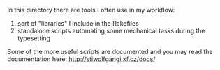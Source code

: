 In this directory there are tools I often use in my workflow:
1. sort of "libraries" I include in the Rakefiles
2. standalone scripts automating some mechanical tasks during the typesetting

Some of the more useful scripts are documented and you may read
the documentation here:
http://stiwolfgangi.xf.cz/docs/
